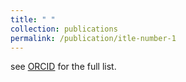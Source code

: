 ```yaml
---
title: " "
collection: publications
permalink: /publication/itle-number-1
---
```

see [ORCID](https://orcid.org/0000-0002-2441-4182) for the full list.
